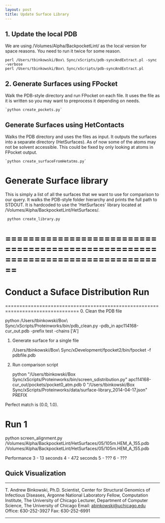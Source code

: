 ```yaml
---
layout: post
title: Update Surface Library
---
```


## 1. Update the local PDB
We are using /Volumes/Alpha/BackpocketLint/ as the local version for space reasons.
You need to run it twice for some reason.

```
perl /Users/tbinkowski/Box\ Sync/xScripts/pdb-syncAndExtract.pl -sync -verbose
perl /Users/tbinkowski/Box\ Sync/xScripts/pdb-syncAndExtract.pl
```
## 2. Generate Surfaces using FPocket
Walk the PDB-style directory and run FPocket on each file.  It uses the file as
it is written so you may want to preprocess it depending on needs.  

    `python create_pockets.py`

## Generate Surfaces using HetContacts
Walks the PDB directory and uses the files as input.  It outputs the surfaces into
a separate directory (HetSurfaces).  As of now some of the atoms may not be solvent
accessible.  This could be fixed by only looking at atoms in FPocket output.

    `python create_surfaceFromHetatms.py`


Generate Surface library
================================================================================
This is simply a list of all the surfaces that we want to use for comparison to
our query.  It walks the PDB-style folder hierarchy and prints the full path to 
STDOUT.  It is hardcoded to use the 'HetSurfaces' library located at /Volumes/Alpha/BackpocketLint/HetSurfaces/.

	 python create_library.py


================================================================================
================================================================================
Conduct a Suface Distribution Run
================================================================================
================================================================================
0. Clean the PDB file
   
   python /Users/tbinkowski/Box\ Sync/xScripts/Proteinworks/bin/pdb_clean.py -pdb_in apc114168-cur_out.pdb -prefix test -chains ['A']

1. Generate surface for a single file

   /Users/tbinkowski/Box\ Sync/xDevelopment/fpocket2/bin/fpocket -f pdbfile.pdb 

2. Run comparison script


   python  "/Users/tbinkowski/Box Sync/xScripts/Proteinworks/bin/screen_sdistribution.py" apc114168-cur_out/pockets/pocket0_atm.pdb  0 "/Users/tbinkowski/Box Sync/xScripts/Proteinworks/data/surface-library_2014-04-17.json" PREFIX

Perfect match is (0.0, 1.0).


Run 1
================================================================================
python screen_alignment.py /Volumes/Alpha/BackpocketLint/HetSurfaces/05/105m.HEM_A_155.pdb /Volumes/Alpha/BackpocketLint/HetSurfaces/05/105m.HEM_A_155.pdb


Performance 
3 - 13 seconds
4 - 472 seconds
5 - ???
6 - ???


Quick Visualization
--------------------------------------------------------------------------------
--------------------------------------------------------------------------------------------------------------------------------------

T. Andrew Binkowski, Ph.D.
Scientist, Center for Structural Genomics of Infectious Diseases, Argonne National Laboratory
Fellow, Computation Institute, The University of Chicago
Lecturer, Department of Computer Science, The University of Chicago
Email: abinkowski@uchicago.edu
Office: 630-252-3927  Fax: 630-252-6991

--------------------------------------------------------------------------------------------------------------------------------------
